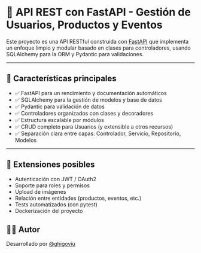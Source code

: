 # 🐍 API REST con FastAPI - Gestión de Usuarios, Productos y Eventos

Este proyecto es una API RESTful construida con [FastAPI](https://fastapi.tiangolo.com/) que implementa un enfoque 
limpio y modular basado en clases para controladores, usando SQLAlchemy para la ORM y Pydantic para validaciones.

---

## 🚀 Características principales

- ✅ FastAPI para un rendimiento y documentación automáticos
- ✅ SQLAlchemy para la gestión de modelos y base de datos
- ✅ Pydantic para validación de datos
- ✅ Controladores organizados con clases y decoradores
- ✅ Estructura escalable por módulos
- ✅ CRUD completo para Usuarios (y extensible a otros recursos)
- ✅ Separación clara entre capas: Controlador, Servicio, Repositorio, Modelos

---
## 🧩 Extensiones posibles

- Autenticación con JWT / OAuth2
- Soporte para roles y permisos
- Upload de imágenes
- Relación entre entidades (productos, eventos, etc.)
- Tests automatizados (con pytest)
- Dockerización del proyecto

## 🧑‍💻 Autor

Desarrollado por [@ghigoviu](https://github.com/ghigoviu)